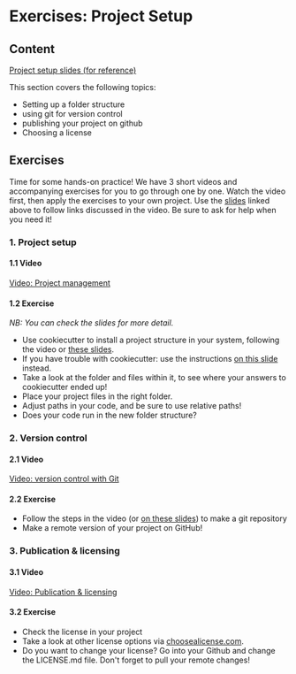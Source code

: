 # Exercises: Project Setup

## Content

[Project setup slides (for reference)](slides/slides_project-setup.html) 

This section covers the following topics:
* Setting up a folder structure
* using git for version control
* publishing your project on github
* Choosing a license

## Exercises

Time for some hands-on practice!
We have 3 short videos and accompanying exercises for you to go through one by one.
Watch the video first, then apply the exercises to your own project.
Use the [slides](slides/slides_project-setup.html) linked above to follow links discussed in the video.
Be sure to ask for help when you need it!

### 1. Project setup

#### 1.1 Video
[Video: Project management](https://vimeo.com/462773031)

#### 1.2 Exercise 
_NB: You can check the slides for more detail._
- Use cookiecutter to install a project structure in your system, following the video or [these slides](slides/slides_project-setup.html#4).
- If you have trouble with cookiecutter: use the instructions [on this slide](slides/slides_project-setup.html#6) instead.
- Take a look at the folder and files within it, to see where your answers to cookiecutter ended up!
- Place your project files in the right folder.
- Adjust paths in your code, and be sure to use relative paths!
- Does your code run in the new folder structure?


### 2. Version control

#### 2.1 Video
[Video: version control with Git](https://vimeo.com/463264170)

#### 2.2 Exercise
- Follow the steps in the video (or [on these slides](slides/slides_project-setup.html#17)) to make a git repository
- Make a remote version of your project on GitHub!

 
### 3. Publication & licensing

#### 3.1 Video
[Video: Publication & licensing](https://vimeo.com/463659936)

#### 3.2 Exercise
- Check the license in your project
- Take a look at other license options via [choosealicense.com](https://choosealicense.com/).
- Do you want to change your license? Go into your Github and change the LICENSE.md file. Don't forget to pull your remote changes!

